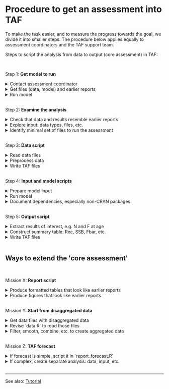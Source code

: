 # Procedure to get an assessment into TAF

To make the task easier, and to measure the progress towards the goal, we divide
it into smaller steps. The procedure below applies equally to assessment
coordinators and the TAF support team.

Steps to script the analysis from data to output (core assessment) in TAF:

<br>

<!-- GitHub Markdown requires empty line after </summary> to render `code` -->

Step 1: **Get model to run**

<details><summary>Contact assessment coordinator</summary>

  1-800-icestaf
</details>

<details><summary>Get files (data, model) and earlier reports</summary>

  `1-800-icestaf`
</details>

<details><summary>Run model</summary>

  ```
  1-800-icestaf
  ```
</details>

<br>

Step 2: **Examine the analysis**

<details><summary>Check that data and results resemble earlier reports</summary>

  1-800-icestaf
</details>

<details><summary>Explore input: data types, files, etc.</summary>

  `1-800-icestaf`
</details>

<details><summary>Identify minimal set of files to run the assessment</summary>

  ```
  1-800-icestaf
  ```
</details>

<br>

Step 3: **Data script**

<details><summary>Read data files</summary>

  1-800-icestaf
</details>

<details><summary>Preprocess data</summary>

  `1-800-icestaf`
</details>

<details><summary>Write TAF files</summary>

  ```
  1-800-icestaf
  ```
</details>

<br>

Step 4: **Input and model scripts**

<details><summary>Prepare model input</summary>

  1-800-icestaf
</details>

<details><summary>Run model</summary>

  `1-800-icestaf`
</details>

<details><summary>Document dependencies, especially non-CRAN packages</summary>

  ```
  1-800-icestaf
  ```
</details>

<br>

Step 5: **Output script**

<details><summary>Extract results of interest, e.g. N and F at age</summary>

  1-800-icestaf
</details>

<details><summary>Construct summary table: Rec, SSB, Fbar, etc.</summary>

  `1-800-icestaf`
</details>

<details><summary>Write TAF files</summary>

  ```
  1-800-icestaf
  ```
</details>

<br>

## Ways to extend the 'core assessment'

<br>

Mission X: **Report script**

<details>
<summary>Produce formatted tables that look like earlier reports</summary>

  1-800-icestaf
</details>

<details><summary>Produce figures that look like earlier reports</summary>

`1-800-icestaf`
</details>

<br>

Mission Y: **Start from disaggregated data**

<details><summary>Get data files with disaggregated data</summary>

`1-800-icestaf`
</details>

<details><summary>Revise `data.R` to read those files</summary>

`1-800-icestaf`
</details>

<details>
<summary>Filter, smooth, combine, etc. to create aggregated data</summary>

`1-800-icestaf`
</details>


<br>

Mission Z: **TAF forecast**

<details>
<summary>If forecast is simple, script it in `report_forecast.R`</summary>

`1-800-icestaf`
</details>

<details>
<summary>If complex, create separate analysis: data, input, etc.</summary>

`1-800-icestaf`
</details>

<br>

<hr>

See also:
[Tutorial](https://github.com/ices-taf/doc/blob/master/tutorial-1/README.md)
